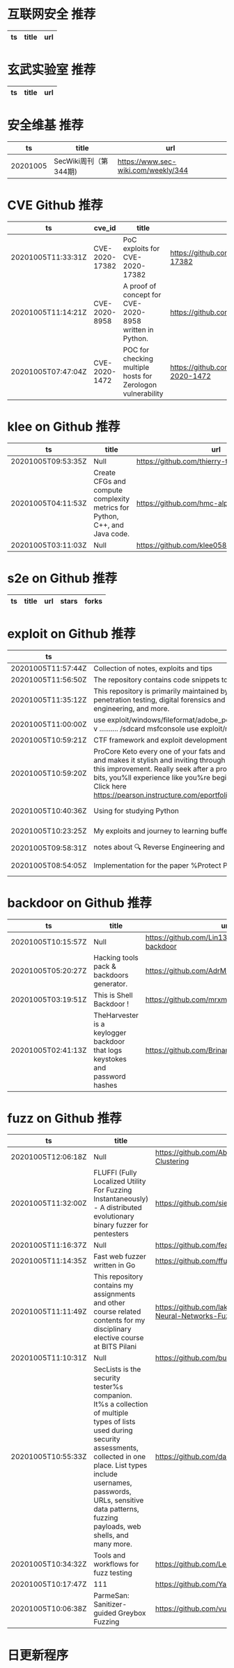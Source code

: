 # 互联网安全 推荐
| ts | title | url| 
| --- | --- | ---| 


# 玄武实验室 推荐
| ts | title | url| 
| --- | --- | ---| 


# 安全维基 推荐
| ts | title | url| 
| --- | --- | ---| 
| 20201005 | SecWiki周刊（第344期) | https://www.sec-wiki.com/weekly/344| 


# CVE Github 推荐
| ts | cve_id | title | url | cve_detail| 
| --- | --- | --- | --- | ---| 
| 20201005T11:33:31Z | CVE-2020-17382 | PoC exploits for CVE-2020-17382 | https://github.com/uf0o/CVE-2020-17382 | MYMEMORY WARNING: YOU USED ALL AVAILABLE FREE TRANSLATIONS FOR TODAY. NEXT AVAILABLE IN  10 HOURS 43 MINUTES 29 SECONDSVISIT HTTPS://MYMEMORY.TRANSLATED.NET/DOC/USAGELIMITS.PHP TO TRANSLATE MORE| 
| 20201005T11:14:21Z | CVE-2020-8958 | A proof of concept for CVE-2020-8958 written in Python. | https://github.com/qurbat/gpon | MYMEMORY WARNING: YOU USED ALL AVAILABLE FREE TRANSLATIONS FOR TODAY. NEXT AVAILABLE IN  10 HOURS 43 MINUTES 27 SECONDSVISIT HTTPS://MYMEMORY.TRANSLATED.NET/DOC/USAGELIMITS.PHP TO TRANSLATE MORE| 
| 20201005T07:47:04Z | CVE-2020-1472 | POC for checking multiple hosts for Zerologon vulnerability | https://github.com/WiIs0n/Zerologon_CVE-2020-1472 | MYMEMORY WARNING: YOU USED ALL AVAILABLE FREE TRANSLATIONS FOR TODAY. NEXT AVAILABLE IN  10 HOURS 43 MINUTES 33 SECONDSVISIT HTTPS://MYMEMORY.TRANSLATED.NET/DOC/USAGELIMITS.PHP TO TRANSLATE MORE| 


# klee on Github 推荐
| ts | title | url | stars | forks| 
| --- | --- | --- | --- | ---| 
| 20201005T09:53:35Z | Null | https://github.com/thierry-tct/KLEE-SEMu | 1 | 0| 
| 20201005T04:11:53Z | Create CFGs and compute complexity metrics for Python, C++, and Java code. | https://github.com/hmc-alpaqa/metrinome | 4 | 0| 
| 20201005T03:11:03Z | Null | https://github.com/klee0589/klee0589.github.io | 0 | 0| 


# s2e on Github 推荐
| ts | title | url | stars | forks| 
| --- | --- | --- | --- | ---| 


# exploit on Github 推荐
| ts | title | url | stars | forks| 
| --- | --- | --- | --- | ---| 
| 20201005T11:57:44Z | Collection of notes, exploits and tips | https://github.com/ComplexSec/tryhackme | 0 | 0| 
| 20201005T11:56:50Z | The repository contains code snippets to aid in exploit development | https://github.com/ianwolf99/EXPLOIT | 2 | 2| 
| 20201005T11:35:12Z | This repository is primarily maintained by Omar Santos and includes thousands of resources related to ethical hacking  / penetration testing, digital forensics and incident response (DFIR), vulnerability research, exploit development, reverse engineering, and more. | https://github.com/The-Art-of-Hacking/h4cker | 7310 | 1205| 
| 20201005T11:00:00Z | use exploit/windows/fileformat/adobe_pdf_embedded_exe_nojs  set lhost  set lport 4040  set filename mypdf.pdf  exploit  $ mv -v .......... /sdcard  msfconsole   use exploit/multi/handler  set lhost  set lport  exploit | https://github.com/rajamrit12/Metasploit-Payload-apk-binder- | 0 | 2| 
| 20201005T10:59:21Z | CTF framework and exploit development library | https://github.com/Gallopsled/pwntools | 7079 | 1289| 
| 20201005T10:59:20Z | ProCore Keto every one of your fats and get fit as a fiddle. Its miles exceptionally advantageous to lose fat out of your body and makes it stylish and inviting through an adapted casing. Inside the occasion that you earnestly need to shed kilos, attempt this improvement. Really seek after a proper timetables and exploit the advantages. Genius Core Keto close to taking a few bits, you%ll experience like you%re beginning to get more slender. For your casing and empowers you lose your kilos faster. Click here https://pearson.instructure.com/eportfolios/75293/Home/In_what_limit_wouldnt_it_be_prescribed_for_ProCore_Keto_to_take_it | https://github.com/emmajainy01/ProCore-Keto-Reviews-Benefits-Price-Ingredients-and-How-to-Buy- | 0 | 0| 
| 20201005T10:40:36Z | Using for studying Python | https://github.com/littel-supernatural-being/WebExploit | 0 | 0| 
| 20201005T10:23:25Z | My exploits and journey to learning buffer and stack overflows using protostar image | https://github.com/golan13/protostar-exploits | 0 | 1| 
| 20201005T09:58:31Z | notes about 🔍 Reverse Engineering and 🔥 Exploit Development | https://github.com/bmedicke/REED | 0 | 0| 
| 20201005T08:54:05Z | Implementation for the paper %Protect Privacy of Deep Classification Networks by Exploiting Their Generative Power% | https://github.com/ChenJiyu/meminf-defense | 1 | 0| 


# backdoor on Github 推荐
| ts | title | url | stars | forks| 
| --- | --- | --- | --- | ---| 
| 20201005T10:15:57Z | Null | https://github.com/Lin1337/docker-msf-backdoor | 0 | 0| 
| 20201005T05:20:27Z | Hacking tools pack & backdoors generator. | https://github.com/AdrMXR/KitHack | 182 | 45| 
| 20201005T03:19:51Z | This is Shell Backdoor ! | https://github.com/mrxmod4/sh3LL | 0 | 0| 
| 20201005T02:41:13Z | TheHarvester is a keylogger backdoor that logs keystokes and password hashes | https://github.com/BrinanSjostrom/TheHarvester | 0 | 0| 


# fuzz on Github 推荐
| ts | title | url | stars | forks| 
| --- | --- | --- | --- | ---| 
| 20201005T12:06:18Z | Null | https://github.com/AbhishekSinghKushwaha/Fuzzy-Clustering | 0 | 0| 
| 20201005T11:32:00Z | FLUFFI (Fully Localized Utility For Fuzzing Instantaneously) - A distributed evolutionary binary fuzzer for pentesters | https://github.com/siemens/fluffi | 58 | 11| 
| 20201005T11:16:37Z | Null | https://github.com/feak-fuzz/feak-fuzz | 0 | 0| 
| 20201005T11:14:35Z | Fast web fuzzer written in Go | https://github.com/ffuf/ffuf | 3079 | 353| 
| 20201005T11:11:49Z | This repository contains my assignments and other course related contents for my disciplinary elective course at BITS Pilani | https://github.com/lakshya0904/BITS-F312-Neural-Networks-Fuzzy-Logic | 0 | 0| 
| 20201005T11:10:31Z | Null | https://github.com/bulenteroglu/fuzzy-telegram | 0 | 0| 
| 20201005T10:55:33Z | SecLists is the security tester%s companion. It%s a collection of multiple types of lists used during security assessments, collected in one place. List types include usernames, passwords, URLs, sensitive data patterns, fuzzing payloads, web shells, and many more. | https://github.com/danielmiessler/SecLists | 27106 | 13332| 
| 20201005T10:34:32Z | Tools and workflows for fuzz testing | https://github.com/LeastAuthority/fleece | 0 | 0| 
| 20201005T10:17:47Z | 111 | https://github.com/Yansmilesmile/fuzzy-disco | 0 | 0| 
| 20201005T10:06:38Z | ParmeSan: Sanitizer-guided Greybox Fuzzing | https://github.com/vusec/parmesan | 86 | 10| 



# 日更新程序
